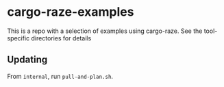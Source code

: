 # cargo-raze-examples

This is a repo with a selection of examples using cargo-raze. See the
tool-specific directories for details

## Updating

From `internal`, run `pull-and-plan.sh`.
